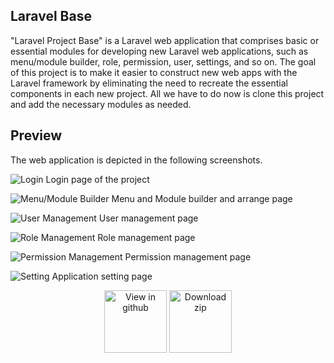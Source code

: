 ## Laravel Base

"Laravel Project Base" is a Laravel web application that comprises basic or essential modules for developing new Laravel web applications, such as menu/module builder, role, permission, user, settings, and so on. The goal of this project is to make it easier to construct new web apps with the Laravel framework by eliminating the need to recreate the essential components in each new project. All we have to do now is clone this project and add the necessary modules as needed.

## Preview

The web application is depicted in the following screenshots.

![Login](https://user-images.githubusercontent.com/54659821/174531427-251640d7-cfc0-454b-bc4d-07c9cd0f3e3b.png)
Login page of the project

![Menu/Module Builder](https://user-images.githubusercontent.com/54659821/174531443-0df48f94-d32d-4428-a1d7-d9067b4e3553.png)
Menu and Module builder and arrange page

![User Management](https://user-images.githubusercontent.com/54659821/174531448-3ab88131-8969-4378-9b89-a59e455ac4d1.png)
User management page

![Role Management](https://user-images.githubusercontent.com/54659821/174531542-e0a4358c-61a6-43f0-b801-bb72ceb110c6.png)
Role management page

![Permission Management](https://user-images.githubusercontent.com/54659821/174531546-4f07b762-91b8-478f-b2a6-b04099b902ab.png)
Permission management page

![Setting](https://user-images.githubusercontent.com/54659821/174531556-52910563-0f14-4452-bfef-91ad0c9d38ca.png)
Application setting page

<p align="center">
    <a href="https://github.com/FahimSakib/laravel-base"><img src="https://user-images.githubusercontent.com/54659821/174542224-a27f4f34-af6e-429d-a068-51f106bb855e.png"       alt="View in github" width="100px"></a>
    <a href="https://github.com/FahimSakib/laravel-base/archive/refs/heads/master.zip"><img src="https://user-images.githubusercontent.com/54659821/174543870-11751879-8574-443d-b4fd-d6df45698664.png"       alt="Download zip" width="100px"></a>
 <p>
